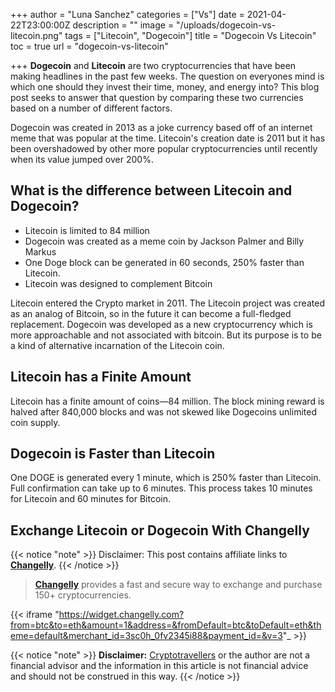 +++
author = "Luna Sanchez"
categories = ["Vs"]
date = 2021-04-22T23:00:00Z
description = ""
image = "/uploads/dogecoin-vs-litecoin.png"
tags = ["Litecoin", "Dogecoin"]
title = "Dogecoin Vs Litecoin"
toc = true
url = "dogecoin-vs-litecoin"

+++
**Dogecoin** and **Litecoin** are two cryptocurrencies that have been making headlines in the past few weeks. The question on everyones mind is which one should they invest their time, money, and energy into? This blog post seeks to answer that question by comparing these two currencies based on a number of different factors.

Dogecoin was created in 2013 as a joke currency based off of an internet meme that was popular at the time. Litecoin's creation date is 2011 but it has been overshadowed by other more popular cryptocurrencies until recently when its value jumped over 200%.

## What is the difference between Litecoin and Dogecoin?

* Litecoin is limited to 84 million
* Dogecoin was created as a meme coin by Jackson Palmer and Billy Markus
* One Doge block can be generated in 60 seconds, 250% faster than Litecoin.
* Litecoin was designed to complement Bitcoin

Litecoin entered the Crypto market in 2011. The Litecoin project was created as an analog of Bitcoin, so in the future it can become a full-fledged replacement. Dogecoin was developed as a new cryptocurrency which is more approachable and not associated with bitcoin. But its purpose is to be a kind of alternative incarnation of the Litecoin coin.

## Litecoin has a Finite Amount

Litecoin has a finite amount of coins—84 million. The block mining reward is halved after 840,000 blocks and was not skewed like Dogecoins unlimited coin supply.

## Dogecoin is Faster than Litecoin

One DOGE is generated every 1 minute, which is 250% faster than Litecoin. Full confirmation can take up to 6 minutes. This process takes 10 minutes for Litecoin and 60 minutes for Bitcoin.

## Exchange Litecoin or Dogecoin With Changelly

{{< notice "note" >}} Disclaimer: This post contains affiliate links to [**Changelly**](/link/changelly). {{< /notice >}}

> [**Changelly**](/link/changelly) provides a fast and secure way to exchange and purchase 150+ cryptocurrencies.

{{< iframe "https://widget.changelly.com?from=btc&to=eth&amount=1&address=&fromDefault=btc&toDefault=eth&theme=default&merchant_id=3sc0h_0fv2345i88&payment_id=&v=3"_ >}}

{{< notice "note" >}} **Disclaimer:** [Cryptotravellers](https://cryptotravellers.com) or the author are not a financial advisor and the information in this article is not financial advice and should not be construed in this way. {{< /notice >}}